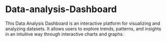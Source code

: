 # Data-analysis-Dashboard
This Data Analysis Dashboard is an interactive platform for visualizing and analyzing datasets. It allows users to explore trends, patterns, and insights in an intuitive way through interactive charts and graphs.
